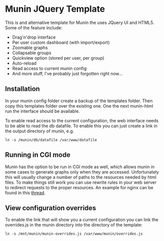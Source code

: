# Munin JQuery Template

This is and alternative template for Munin the uses JQuery UI and HTML5.
Some of the feature include:
* Drag'n'drop interface
* Per user custom dashboard (with import/export)
* Zoomable graphs
* Collapsable groups
* Quickview option (stored per user, per group)
* Auto-reload
* Read access to current munin config
* And more stuff, I've probably just forgotten right now...

## Installation

In your munin config folder create a backup of the templates folder.
Then copy this templates folder over the existing one.
One the next munin-html run the interface should be available.

To enable read access to the current configuration, the web interface needs to be able to read the db datafile. To enable this you can just create a link in the output directory of munin, e.g.

	ln -s /munin/db/datafile /var/www/datafile


## Running in CGI mode

Munin has the option to be run in CGI mode as well, which allows munin in some cases to generate graphs only when they are accessed. 
Unfortunately this will usually change a number of paths to the resources needed by html files. 
To make things still work you can use rewrite rules in your web server to redirect requests to the proper resources.
An example for nginx can be found in this [thread](https://github.com/mallocator/Munin-JQuery-Template/issues/1#issuecomment-25678388).


## View configuration overrides 

To enable the link that will show you a current configuration you can link the overrides.js in the munin directory into the  directory of the template:

	ln -s /mnt/munin/munin-overrides.js /var/www/munin/overrides.js
